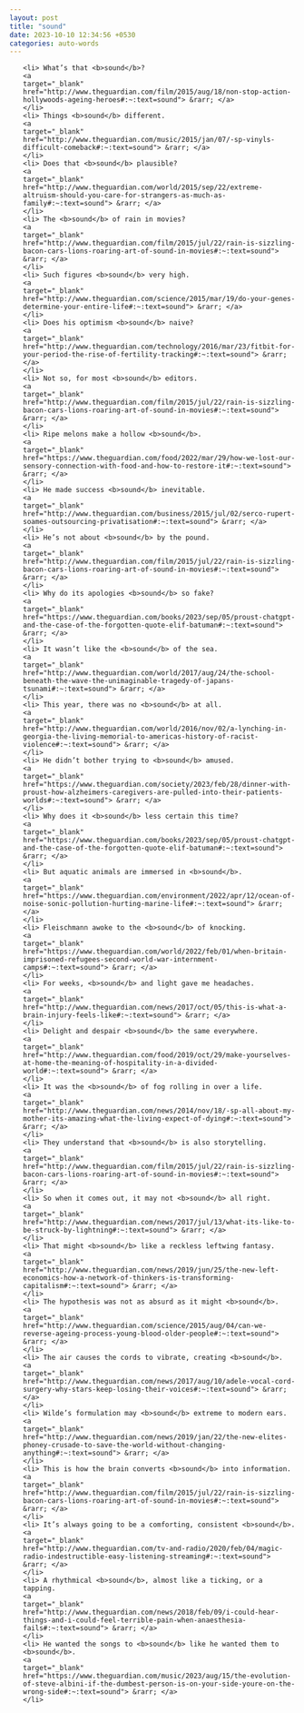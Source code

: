 ```yaml
---
layout: post
title: "sound"
date: 2023-10-10 12:34:56 +0530
categories: auto-words
---
```

<ol>

    <li> What’s that <b>sound</b>?
    <a 
    target="_blank" 
    href="http://www.theguardian.com/film/2015/aug/18/non-stop-action-hollywoods-ageing-heroes#:~:text=sound"> &rarr; </a>
    </li>
    <li> Things <b>sound</b> different.
    <a 
    target="_blank" 
    href="http://www.theguardian.com/music/2015/jan/07/-sp-vinyls-difficult-comeback#:~:text=sound"> &rarr; </a>
    </li>
    <li> Does that <b>sound</b> plausible?
    <a 
    target="_blank" 
    href="http://www.theguardian.com/world/2015/sep/22/extreme-altruism-should-you-care-for-strangers-as-much-as-family#:~:text=sound"> &rarr; </a>
    </li>
    <li> The <b>sound</b> of rain in movies?
    <a 
    target="_blank" 
    href="http://www.theguardian.com/film/2015/jul/22/rain-is-sizzling-bacon-cars-lions-roaring-art-of-sound-in-movies#:~:text=sound"> &rarr; </a>
    </li>
    <li> Such figures <b>sound</b> very high.
    <a 
    target="_blank" 
    href="http://www.theguardian.com/science/2015/mar/19/do-your-genes-determine-your-entire-life#:~:text=sound"> &rarr; </a>
    </li>
    <li> Does his optimism <b>sound</b> naive?
    <a 
    target="_blank" 
    href="http://www.theguardian.com/technology/2016/mar/23/fitbit-for-your-period-the-rise-of-fertility-tracking#:~:text=sound"> &rarr; </a>
    </li>
    <li> Not so, for most <b>sound</b> editors.
    <a 
    target="_blank" 
    href="http://www.theguardian.com/film/2015/jul/22/rain-is-sizzling-bacon-cars-lions-roaring-art-of-sound-in-movies#:~:text=sound"> &rarr; </a>
    </li>
    <li> Ripe melons make a hollow <b>sound</b>.
    <a 
    target="_blank" 
    href="https://www.theguardian.com/food/2022/mar/29/how-we-lost-our-sensory-connection-with-food-and-how-to-restore-it#:~:text=sound"> &rarr; </a>
    </li>
    <li> He made success <b>sound</b> inevitable.
    <a 
    target="_blank" 
    href="http://www.theguardian.com/business/2015/jul/02/serco-rupert-soames-outsourcing-privatisation#:~:text=sound"> &rarr; </a>
    </li>
    <li> He’s not about <b>sound</b> by the pound.
    <a 
    target="_blank" 
    href="http://www.theguardian.com/film/2015/jul/22/rain-is-sizzling-bacon-cars-lions-roaring-art-of-sound-in-movies#:~:text=sound"> &rarr; </a>
    </li>
    <li> Why do its apologies <b>sound</b> so fake?
    <a 
    target="_blank" 
    href="https://www.theguardian.com/books/2023/sep/05/proust-chatgpt-and-the-case-of-the-forgotten-quote-elif-batuman#:~:text=sound"> &rarr; </a>
    </li>
    <li> It wasn’t like the <b>sound</b> of the sea.
    <a 
    target="_blank" 
    href="http://www.theguardian.com/world/2017/aug/24/the-school-beneath-the-wave-the-unimaginable-tragedy-of-japans-tsunami#:~:text=sound"> &rarr; </a>
    </li>
    <li> This year, there was no <b>sound</b> at all.
    <a 
    target="_blank" 
    href="http://www.theguardian.com/world/2016/nov/02/a-lynching-in-georgia-the-living-memorial-to-americas-history-of-racist-violence#:~:text=sound"> &rarr; </a>
    </li>
    <li> He didn’t bother trying to <b>sound</b> amused.
    <a 
    target="_blank" 
    href="https://www.theguardian.com/society/2023/feb/28/dinner-with-proust-how-alzheimers-caregivers-are-pulled-into-their-patients-worlds#:~:text=sound"> &rarr; </a>
    </li>
    <li> Why does it <b>sound</b> less certain this time?
    <a 
    target="_blank" 
    href="https://www.theguardian.com/books/2023/sep/05/proust-chatgpt-and-the-case-of-the-forgotten-quote-elif-batuman#:~:text=sound"> &rarr; </a>
    </li>
    <li> But aquatic animals are immersed in <b>sound</b>.
    <a 
    target="_blank" 
    href="https://www.theguardian.com/environment/2022/apr/12/ocean-of-noise-sonic-pollution-hurting-marine-life#:~:text=sound"> &rarr; </a>
    </li>
    <li> Fleischmann awoke to the <b>sound</b> of knocking.
    <a 
    target="_blank" 
    href="https://www.theguardian.com/world/2022/feb/01/when-britain-imprisoned-refugees-second-world-war-internment-camps#:~:text=sound"> &rarr; </a>
    </li>
    <li> For weeks, <b>sound</b> and light gave me headaches.
    <a 
    target="_blank" 
    href="http://www.theguardian.com/news/2017/oct/05/this-is-what-a-brain-injury-feels-like#:~:text=sound"> &rarr; </a>
    </li>
    <li> Delight and despair <b>sound</b> the same everywhere.
    <a 
    target="_blank" 
    href="http://www.theguardian.com/food/2019/oct/29/make-yourselves-at-home-the-meaning-of-hospitality-in-a-divided-world#:~:text=sound"> &rarr; </a>
    </li>
    <li> It was the <b>sound</b> of fog rolling in over a life.
    <a 
    target="_blank" 
    href="http://www.theguardian.com/news/2014/nov/18/-sp-all-about-my-mother-its-amazing-what-the-living-expect-of-dying#:~:text=sound"> &rarr; </a>
    </li>
    <li> They understand that <b>sound</b> is also storytelling.
    <a 
    target="_blank" 
    href="http://www.theguardian.com/film/2015/jul/22/rain-is-sizzling-bacon-cars-lions-roaring-art-of-sound-in-movies#:~:text=sound"> &rarr; </a>
    </li>
    <li> So when it comes out, it may not <b>sound</b> all right.
    <a 
    target="_blank" 
    href="http://www.theguardian.com/news/2017/jul/13/what-its-like-to-be-struck-by-lightning#:~:text=sound"> &rarr; </a>
    </li>
    <li> That might <b>sound</b> like a reckless leftwing fantasy.
    <a 
    target="_blank" 
    href="http://www.theguardian.com/news/2019/jun/25/the-new-left-economics-how-a-network-of-thinkers-is-transforming-capitalism#:~:text=sound"> &rarr; </a>
    </li>
    <li> The hypothesis was not as absurd as it might <b>sound</b>.
    <a 
    target="_blank" 
    href="http://www.theguardian.com/science/2015/aug/04/can-we-reverse-ageing-process-young-blood-older-people#:~:text=sound"> &rarr; </a>
    </li>
    <li> The air causes the cords to vibrate, creating <b>sound</b>.
    <a 
    target="_blank" 
    href="http://www.theguardian.com/news/2017/aug/10/adele-vocal-cord-surgery-why-stars-keep-losing-their-voices#:~:text=sound"> &rarr; </a>
    </li>
    <li> Wilde’s formulation may <b>sound</b> extreme to modern ears.
    <a 
    target="_blank" 
    href="http://www.theguardian.com/news/2019/jan/22/the-new-elites-phoney-crusade-to-save-the-world-without-changing-anything#:~:text=sound"> &rarr; </a>
    </li>
    <li> This is how the brain converts <b>sound</b> into information.
    <a 
    target="_blank" 
    href="http://www.theguardian.com/film/2015/jul/22/rain-is-sizzling-bacon-cars-lions-roaring-art-of-sound-in-movies#:~:text=sound"> &rarr; </a>
    </li>
    <li> It’s always going to be a comforting, consistent <b>sound</b>.
    <a 
    target="_blank" 
    href="http://www.theguardian.com/tv-and-radio/2020/feb/04/magic-radio-indestructible-easy-listening-streaming#:~:text=sound"> &rarr; </a>
    </li>
    <li> A rhythmical <b>sound</b>, almost like a ticking, or a tapping.
    <a 
    target="_blank" 
    href="http://www.theguardian.com/news/2018/feb/09/i-could-hear-things-and-i-could-feel-terrible-pain-when-anaesthesia-fails#:~:text=sound"> &rarr; </a>
    </li>
    <li> He wanted the songs to <b>sound</b> like he wanted them to <b>sound</b>.
    <a 
    target="_blank" 
    href="https://www.theguardian.com/music/2023/aug/15/the-evolution-of-steve-albini-if-the-dumbest-person-is-on-your-side-youre-on-the-wrong-side#:~:text=sound"> &rarr; </a>
    </li>